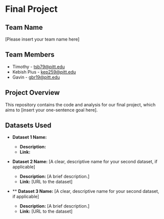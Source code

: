 # Final Project

## Team Name
[Please insert your team name here]

## Team Members
* Timothy - tsb79@pitt.edu
* Kebish Pius - kep259@pitt.edu
* Gavin - gbr19@pitt.edu

## Project Overview
This repository contains the code and analysis for our final project, which aims to [insert your one-sentence goal here].

## Datasets Used
* **Dataset 1 Name:**
  * **Description:**
  * **Link:** 

* **Dataset 2 Name:** [A clear, descriptive name for your second dataset, if applicable]
  * **Description:** [A brief description.]
  * **Link:** [URL to the dataset]
 
* ** **Dataset 3 Name:** [A clear, descriptive name for your second dataset, if applicable]
  * **Description:** [A brief description.]
  * **Link:** [URL to the dataset]
